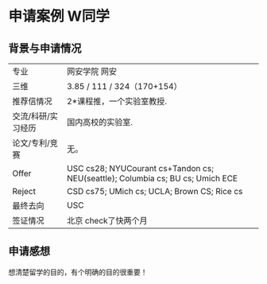 # 申请案例 W同学

## 背景与申请情况

|  |  |
|  ----  | ----  |
| 专业  | 网安学院 网安 |
| 三维 | 3.85 / 111 / 324（170+154） |
| 推荐信情况 | 2*课程推，一个实验室教授. |
| 交流/科研/实习经历 | 国内高校的实验室. |
| 论文/专利/竞赛 | 无。 |
| Offer | USC cs28; NYUCourant cs+Tandon cs; NEU(seattle); Columbia cs; BU cs; Umich ECE |
| Reject | CSD cs75; UMich cs; UCLA; Brown CS; Rice cs |
| 最终去向 | USC |
| 签证情况 | 北京 check了快两个月 |

## 申请感想

想清楚留学的目的，有个明确的目的很重要！
